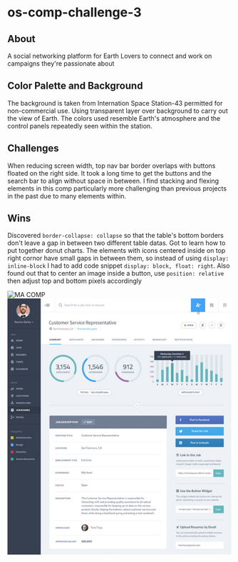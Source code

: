# os-comp-challenge-3

## About
A social networking platform for Earth Lovers to connect and work on campaigns they're passionate about

## Color Palette and Background
The background is taken from Internation Space Station-43 permitted for non-commercial use. Using transparent layer over background to carry out the view of Earth. The colors used resemble Earth's atmosphere and the control panels repeatedly seen within the station.

## Challenges
When reducing screen width, top nav bar border overlaps with buttons floated on the right side. It took a long time to get the buttons and the search bar to align without space in between. I find stacking and flexing elements in this comp particularly more challenging than previous projects in the past due to many elements within.

## Wins
Discovered ```border-collapse: collapse``` so that the table's bottom borders don't leave a gap in between two different table datas. Got to learn how to put together donut charts. The elements with icons centered inside on top right cornor have small gaps in between them, so instead of using ```display: inline-block``` I had to add code snippet ```display: block, float: right```. Also found out that to center an image inside a button, use ```position: relative``` then adjust top and bottom pixels accordingly

![MA COMP](https://github.com/chunktooth/os-comp-challenge-3/blob/master/os-comp-challenge-3.png)
![YO COMP](https://github.com/chunktooth/os-comp-challenge-3/blob/master/static-comp-3-original.png)
